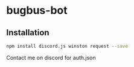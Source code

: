 # bugbus-bot

## Installation

``` bash
npm install discord.js winston request --save
```

Contact me on discord for auth.json
